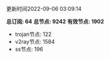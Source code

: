 更新时间2022-09-06 03:09:14

**总订阅: 64**
**总节点: 9242**
**有效节点: 1902**
- trojan节点: 122
- v2ray节点: 1584
- ss节点: 196
